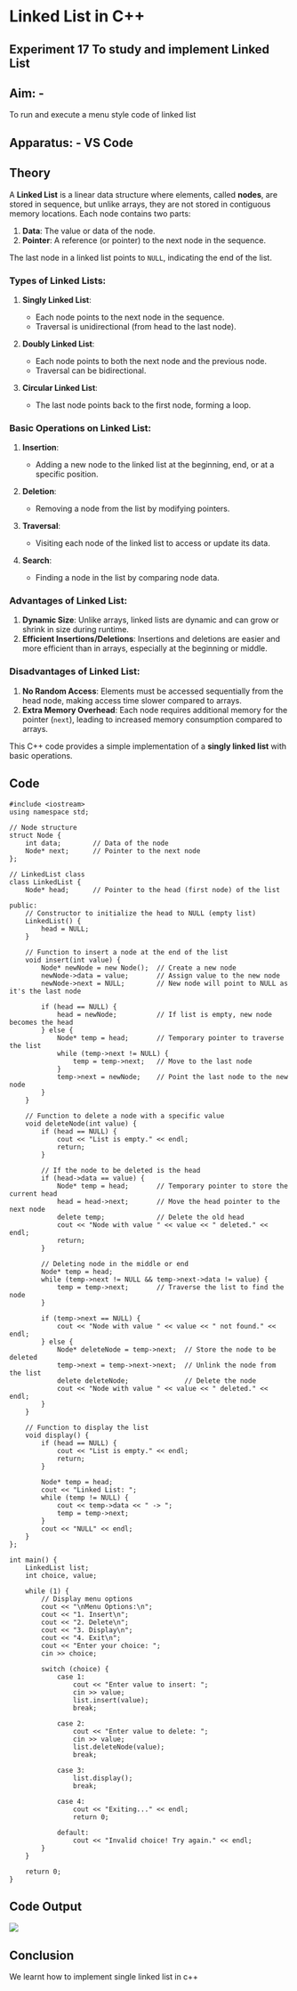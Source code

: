 # **Linked List in C++**
## Experiment 17 To study and implement Linked List

## Aim: - 
To run and execute a menu style code of linked list 

## Apparatus: - VS Code

## Theory

A **Linked List** is a linear data structure where elements, called **nodes**, are stored in sequence, but unlike arrays, they are not stored in contiguous memory locations. Each node contains two parts:
1. **Data**: The value or data of the node.
2. **Pointer**: A reference (or pointer) to the next node in the sequence.

The last node in a linked list points to `NULL`, indicating the end of the list.

### **Types of Linked Lists**:
1. **Singly Linked List**:
   - Each node points to the next node in the sequence.
   - Traversal is unidirectional (from head to the last node).
   
2. **Doubly Linked List**:
   - Each node points to both the next node and the previous node.
   - Traversal can be bidirectional.

3. **Circular Linked List**:
   - The last node points back to the first node, forming a loop.

### **Basic Operations on Linked List**:
1. **Insertion**:
   - Adding a new node to the linked list at the beginning, end, or at a specific position.
   
2. **Deletion**:
   - Removing a node from the list by modifying pointers.
   
3. **Traversal**:
   - Visiting each node of the linked list to access or update its data.
   
4. **Search**:
   - Finding a node in the list by comparing node data.

### **Advantages of Linked List**:
1. **Dynamic Size**: Unlike arrays, linked lists are dynamic and can grow or shrink in size during runtime.
2. **Efficient Insertions/Deletions**: Insertions and deletions are easier and more efficient than in arrays, especially at the beginning or middle.

### **Disadvantages of Linked List**:
1. **No Random Access**: Elements must be accessed sequentially from the head node, making access time slower compared to arrays.
2. **Extra Memory Overhead**: Each node requires additional memory for the pointer (`next`), leading to increased memory consumption compared to arrays.

This C++ code provides a simple implementation of a **singly linked list** with basic operations.

## Code
~~~
#include <iostream>
using namespace std;

// Node structure
struct Node {
    int data;        // Data of the node
    Node* next;      // Pointer to the next node
};

// LinkedList class
class LinkedList {
    Node* head;      // Pointer to the head (first node) of the list

public:
    // Constructor to initialize the head to NULL (empty list)
    LinkedList() {
        head = NULL;
    }

    // Function to insert a node at the end of the list
    void insert(int value) {
        Node* newNode = new Node();  // Create a new node
        newNode->data = value;       // Assign value to the new node
        newNode->next = NULL;        // New node will point to NULL as it's the last node

        if (head == NULL) {
            head = newNode;          // If list is empty, new node becomes the head
        } else {
            Node* temp = head;       // Temporary pointer to traverse the list
            while (temp->next != NULL) {
                temp = temp->next;   // Move to the last node
            }
            temp->next = newNode;    // Point the last node to the new node
        }
    }

    // Function to delete a node with a specific value
    void deleteNode(int value) {
        if (head == NULL) {
            cout << "List is empty." << endl;
            return;
        }

        // If the node to be deleted is the head
        if (head->data == value) {
            Node* temp = head;       // Temporary pointer to store the current head
            head = head->next;       // Move the head pointer to the next node
            delete temp;             // Delete the old head
            cout << "Node with value " << value << " deleted." << endl;
            return;
        }

        // Deleting node in the middle or end
        Node* temp = head;
        while (temp->next != NULL && temp->next->data != value) {
            temp = temp->next;       // Traverse the list to find the node
        }

        if (temp->next == NULL) {
            cout << "Node with value " << value << " not found." << endl;
        } else {
            Node* deleteNode = temp->next;  // Store the node to be deleted
            temp->next = temp->next->next;  // Unlink the node from the list
            delete deleteNode;              // Delete the node
            cout << "Node with value " << value << " deleted." << endl;
        }
    }

    // Function to display the list
    void display() {
        if (head == NULL) {
            cout << "List is empty." << endl;
            return;
        }

        Node* temp = head;
        cout << "Linked List: ";
        while (temp != NULL) {
            cout << temp->data << " -> ";
            temp = temp->next;
        }
        cout << "NULL" << endl;
    }
};

int main() {
    LinkedList list;
    int choice, value;

    while (1) {
        // Display menu options
        cout << "\nMenu Options:\n";
        cout << "1. Insert\n";
        cout << "2. Delete\n";
        cout << "3. Display\n";
        cout << "4. Exit\n";
        cout << "Enter your choice: ";
        cin >> choice;

        switch (choice) {
            case 1:
                cout << "Enter value to insert: ";
                cin >> value;
                list.insert(value);
                break;

            case 2:
                cout << "Enter value to delete: ";
                cin >> value;
                list.deleteNode(value);
                break;

            case 3:
                list.display();
                break;

            case 4:
                cout << "Exiting..." << endl;
                return 0;

            default:
                cout << "Invalid choice! Try again." << endl;
        }
    }

    return 0;
}
~~~
## Code Output

![](https://github.com/Sundar13905/Linked_list/blob/main/linked_list.png)

## Conclusion
We learnt how to implement single linked list in c++
